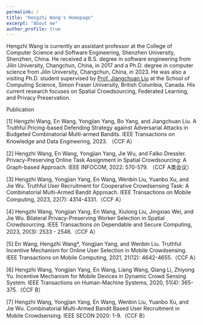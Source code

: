 ```yaml
---
permalink: /
title: "Hengzhi Wang's Homepage"
excerpt: "About me"
author_profile: true
---
```


Hengzhi Wang is currently an assistant professor at the College of Computer Science and Software Engineering, Shenzhen University, Shenzhen, China. He received a B.S. degree in software engineering from Jilin University, Changchun, China, in 2017 and a Ph.D. degree in computer science from Jilin University, Changchun, China, in 2023. He was also a visiting Ph.D. student supervised by [Prof. Jiangchuan Liu](https://www.cs.sfu.ca/~jcliu/) at the School of Computing Science, Simon Fraser University, British Columbia, Canada. His current research focuses on Spatial Crowdsourcing, Federated Learning, and Privacy Preservation.

Publication

[1] Hengzhi Wang, En Wang, Yongjian Yang, Bo Yang, and Jiangchuan Liu. A Truthful Pricing-based Defending Strategy against Adversarial Attacks in Budgeted Combinatorial Multi-armed Bandits. IEEE Transactions on Knowledge and Data Engineering, 2023. （CCF A）

[2] Hengzhi Wang, En Wang, Yongjian Yang, Jie Wu, and Falko Dressler. Privacy-Preserving Online Task Assignment in Spatial Crowdsourcing: A Graph-based Approach. IEEE INFOCOM, 2022: 570-579. （CCF A类会议）

[3] Hengzhi Wang, Yongjian Yang, En Wang, Wenbin Liu, Yuanbo Xu, and Jie Wu. Truthful User Recruitment for Cooperative Crowdsensing Task: A Combinatorial Multi-Armed Bandit Approach. IEEE Transactions on Mobile Computing, 2023, 22(7): 4314-4331.（CCF A）

[4] Hengzhi Wang, Yongjian Yang, En Wang, Xiulong Liu, Jingxiao Wei, and Jie Wu. Bilateral Privacy-Preserving Worker Selection in Spatial Crowdsourcing. IEEE Transactions on Dependable and Secure Computing, 2023, 20(3): 2533 - 2546.（CCF A）

[5] En Wang, Hengzhi Wang*, Yongjian Yang, and Wenbin Liu. Truthful Incentive Mechanism for Online User Selection in Mobile Crowdsensing. IEEE Transactions on Mobile Computing, 2021, 21(12): 4642-4655.（CCF A）

[6] Hengzhi Wang, Yongjian Yang, En Wang, Liang Wang, Qiang Li, Zhiyong Yu. Incentive Mechanism for Mobile Devices in Dynamic Crowd Sensing System. IEEE Transactions on Human-Machine Systems, 2020, 51(4): 365-375.（CCF B）

[7] Hengzhi Wang, Yongjian Yang, En Wang, Wenbin Liu, Yuanbo Xu, and Jie Wu. Combinatorial Multi-Armed Bandit Based User Recruitment in Mobile Crowdsensing. IEEE SECON 2020: 1-9.（CCF B）
